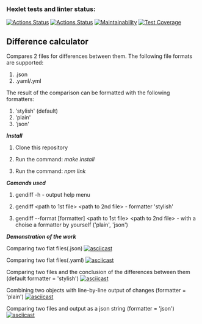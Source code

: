 ### Hexlet tests and linter status:
[![Actions Status](https://github.com/Weloza/frontend-project-46/actions/workflows/hexlet-check.yml/badge.svg)](https://github.com/Weloza/frontend-project-46/actions)
[![Actions Status](https://github.com/Weloza/frontend-project-46/actions/workflows/check.yml/badge.svg)](https://github.com/Weloza/frontend-project-46/actions)
[![Maintainability](https://api.codeclimate.com/v1/badges/55f2fc25d0b5f720da36/maintainability)](https://codeclimate.com/github/Weloza/frontend-project-46/maintainability)
[![Test Coverage](https://api.codeclimate.com/v1/badges/55f2fc25d0b5f720da36/test_coverage)](https://codeclimate.com/github/Weloza/frontend-project-46/test_coverage)

## Difference calculator 

Сompares 2 files for differences between them. 
The following file formats are supported:
1. .json
2. .yaml/.yml

The result of the comparison can be formatted with the following formatters:
1. 'stylish' (default)
2. 'plain'
3. 'json'

***Install***

1. Clone this repository

2. Run the command: _make install_

3. Run the command: _npm link_

***Comands used***

1. gendiff -h   - output help menu

2. gendiff <path to 1st file> <path to 2nd file>   - formatter 'stylish'

3. gendiff --format [formatter] <path to 1st file> <path to 2nd file>  - with a choise a formatter by yourself ('plain', 'json') 

***Demonstration of the work***

Comparing two flat files(.json)
[![asciicast](https://asciinema.org/a/663178.svg)](https://asciinema.org/a/663178)

Comparing two flat files(.yaml)
[![asciicast](https://asciinema.org/a/663247.svg)](https://asciinema.org/a/663247)

Comparing two files and the conclusion of the differences between them (default formatter = 'stylish')
[![asciicast](https://asciinema.org/a/663615.svg)](https://asciinema.org/a/663615)

Combining two objects with line-by-line output of changes (formatter = 'plain')
[![asciicast](https://asciinema.org/a/663302.svg)](https://asciinema.org/a/663302)

Comparing two files and output as a json string (formatter = 'json')
[![asciicast](https://asciinema.org/a/663310.svg)](https://asciinema.org/a/663310)